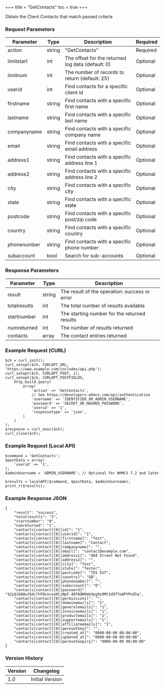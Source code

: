 +++
title = "GetContacts"
toc = true
+++

Obtain the Client Contacts that match passed criteria

### Request Parameters

| Parameter | Type | Description | Required |
| --------- | ---- | ----------- | -------- |
| action | string | "GetContacts" | Required |
| limitstart | int | The offset for the returned log data (default: 0) | Optional |
| limitnum | int | The number of records to return (default: 25) | Optional |
| userid | int | Find contacts for a specific client id | Optional |
| firstname | string | Find contacts with a specific first name | Optional |
| lastname | string | Find contacts with a specific last name | Optional |
| companyname | string | Find contacts with a specific company name | Optional |
| email | string | Find contacts with a specific email address | Optional |
| address1 | string | Find contacts with a specific address line 1 | Optional |
| address2 | string | Find contacts with a specific address line 2 | Optional |
| city | string | Find contacts with a specific city | Optional |
| state | string | Find contacts with a specific state | Optional |
| postcode | string | Find contacts with a specific post/zip code | Optional |
| country | string | Find contacts with a specific country | Optional |
| phonenumber | string | Find contacts with a specific phone number | Optional |
| subaccount | bool | Search for sub-accounts | Optional |

### Response Parameters

| Parameter | Type | Description |
| --------- | ---- | ----------- |
| result | string | The result of the operation: success or error |
| totalresults | int | The total number of results available |
| startnumber | int | The starting number for the returned results |
| numreturned | int | The number of results returned |
| contacts | array | The contact entries returned |


### Example Request (CURL)

```
$ch = curl_init();
curl_setopt($ch, CURLOPT_URL, 'https://www.example.com/includes/api.php');
curl_setopt($ch, CURLOPT_POST, 1);
curl_setopt($ch, CURLOPT_POSTFIELDS,
    http_build_query(
        array(
            'action' => 'GetContacts',
            // See https://developers.whmcs.com/api/authentication
            'username' => 'IDENTIFIER_OR_ADMIN_USERNAME',
            'password' => 'SECRET_OR_HASHED_PASSWORD',
            'userid' => '1',
            'responsetype' => 'json',
        )
    )
);
$response = curl_exec($ch);
curl_close($ch);
```


### Example Request (Local API)

```
$command = 'GetContacts';
$postData = array(
    'userid' => '1',
);
$adminUsername = 'ADMIN_USERNAME'; // Optional for WHMCS 7.2 and later

$results = localAPI($command, $postData, $adminUsername);
print_r($results);
```


### Example Response JSON

```
{
    "result": "success",
    "totalresults": "1",
    "startnumber": "0",
    "numreturned": "1",
    "contacts[contact][0][id]": "1",
    "contacts[contact][0][userid]": "1",
    "contacts[contact][0][firstname]": "Test",
    "contacts[contact][0][lastname]": "Contact",
    "contacts[contact][0][companyname]": "",
    "contacts[contact][0][email]": "contact@example.com",
    "contacts[contact][0][address1]": "404 Street Not Found",
    "contacts[contact][0][address2]": "",
    "contacts[contact][0][city]": "Test",
    "contacts[contact][0][state]": "Tester",
    "contacts[contact][0][postcode]": "TE5 5ST",
    "contacts[contact][0][country]": "GB",
    "contacts[contact][0][phonenumber]": "",
    "contacts[contact][0][subaccount]": "0",
    "contacts[contact][0][password]": "$2y$10$WuJGdclhF0cocxoKCzNpF.4OfAQNOmbXpg9z0Mt1d977oAPYPoZhq",
    "contacts[contact][0][permissions]": "",
    "contacts[contact][0][domainemails]": "1",
    "contacts[contact][0][generalemails]": "1",
    "contacts[contact][0][invoiceemails]": "1",
    "contacts[contact][0][productemails]": "1",
    "contacts[contact][0][supportemails]": "1",
    "contacts[contact][0][affiliateemails]": "1",
    "contacts[contact][0][pwresetkey]": "",
    "contacts[contact][0][created_at]": "0000-00-00 00:00:00",
    "contacts[contact][0][updated_at]": "0000-00-00 00:00:00",
    "contacts[contact][0][pwresetexpiry]": "0000-00-00 00:00:00"
}
```


### Version History

| Version | Changelog |
| ------- | --------- |
| 1.0 | Initial Version |
